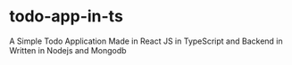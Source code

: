 # todo-app-in-ts
A Simple Todo Application Made in React JS in TypeScript and Backend in Written in Nodejs and Mongodb
